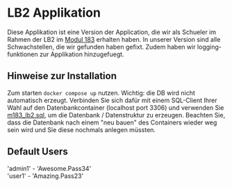 # LB2 Applikation

Diese Applikation ist eine Version der Application, die wir als Schueler im Rahmen der LB2 im [Modul 183](https://gitlab.com/ch-tbz-it/Stud/m183/m183) erhalten haben. In unserer Version sind alle Schwachstellen, die wir gefunden haben gefixt. Zudem haben wir logging-funktionen zur Applikation hinzugefuegt.

## Hinweise zur Installation
Zum starten `docker compose up` nutzen. Wichtig: die DB wird nicht automatisch erzeugt. Verbinden Sie sich dafür mit einem SQL-Client Ihrer Wahl auf den Datenbankcontainer (localhost port 3306) und verwenden Sie [m183_lb2.sql](./todo-list/m183_lb2.sql), um die Datenbank / Datenstruktur zu erzeugen. Beachten Sie, dass die Datenbank nach einem "neu bauen" des Containers wieder weg sein wird und Sie diese nochmals anlegen müssten.

## Default Users
'admin1'  -  'Awesome.Pass34' <br/>
'user1'   -  'Amazing.Pass23'
